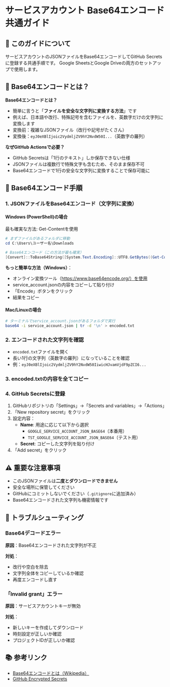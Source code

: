 # サービスアカウント Base64エンコード共通ガイド

## 📌 このガイドについて

サービスアカウントのJSONファイルをBase64エンコードしてGitHub Secretsに登録する共通手順です。
Google SheetsとGoogle Driveの両方のセットアップで使用します。

## 🔐 Base64エンコードとは？

**Base64エンコードとは？**
- 簡単に言うと「**ファイルを安全な文字列に変換する方法**」です
- 例えば、日本語や改行、特殊記号を含むファイルを、英数字だけの文字列に変換します
- 変換前：複雑なJSONファイル（改行や記号がたくさん）
- 変換後：`eyJ0eXBlIjoic2VydmljZV9hY2NvdW50I...`（英数字の羅列）

**なぜGitHub Actionsで必要？**
- GitHub Secretsは「1行のテキスト」しか保存できない仕様
- JSONファイルは複数行で特殊文字も含むため、そのまま保存不可
- Base64エンコードで1行の安全な文字列に変換することで保存可能に

## 📝 Base64エンコード手順

### 1. JSONファイルをBase64エンコード（文字列に変換）

#### Windows (PowerShell)の場合

最も確実な方法: Get-Contentを使用
```powershell
# まずファイルがあるフォルダに移動
cd C:\Users\ユーザー名\Downloads

# Base64エンコード（この方法が最も確実）
[Convert]::ToBase64String([System.Text.Encoding]::UTF8.GetBytes((Get-Content -Path "service_account.json" -Raw))) | Out-File "encoded.txt"
```

**もっと簡単な方法（Windows）**：
- オンライン変換ツール（https://www.base64encode.org/）を使用
- service_account.jsonの内容をコピーして貼り付け
- 「Encode」ボタンをクリック
- 結果をコピー

#### Mac/Linuxの場合
```bash
# ターミナルでservice_account.jsonがあるフォルダで実行
base64 -i service_account.json | tr -d '\n' > encoded.txt
```

### 2. エンコードされた文字列を確認

- `encoded.txt`ファイルを開く
- 長い1行の文字列（英数字の羅列）になっていることを確認
- 例：`eyJ0eXBlIjoic2VydmljZV9hY2NvdW50IiwicHJvamVjdF9pZCI6...`

### 3. encoded.txtの内容を全てコピー

### 4. GitHub Secretsに登録

1. GitHubリポジトリの「Settings」→「Secrets and variables」→「Actions」
2. 「New repository secret」をクリック
3. 設定内容：
   - **Name**: 用途に応じて以下から選択
     - `GOOGLE_SERVICE_ACCOUNT_JSON_BASE64`（本番用）
     - `TST_GOOGLE_SERVICE_ACCOUNT_JSON_BASE64`（テスト用）
   - **Secret**: コピーした文字列を貼り付け
4. 「Add secret」をクリック

## ⚠️ 重要な注意事項

- このJSONファイルは**二度とダウンロードできません**
- 安全な場所に保管してください
- GitHubにコミットしないでください（`.gitignore`に追加済み）
- Base64エンコードされた文字列も機密情報です

## 🚨 トラブルシューティング

### Base64デコードエラー

**原因**：Base64エンコードされた文字列が不正

**対処**：
- 改行や空白を除去
- 文字列全体をコピーしているか確認
- 再度エンコードし直す

### 「Invalid grant」エラー

**原因**：サービスアカウントキーが無効

**対処**：
- 新しいキーを作成してダウンロード
- 時刻設定が正しいか確認
- プロジェクトIDが正しいか確認

## 📚 参考リンク

- [Base64エンコードとは（Wikipedia）](https://ja.wikipedia.org/wiki/Base64)
- [GitHub Encrypted Secrets](https://docs.github.com/en/actions/security-guides/encrypted-secrets)